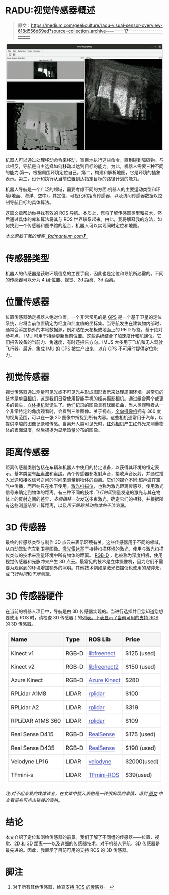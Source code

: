 # RADU:视觉传感器概述

> 原文：<https://medium.com/geekculture/radu-visual-sensor-overview-618d556d69ed?source=collection_archive---------17----------------------->

![](img/f8424793c6bc2b5c3f874836c042a332.png)

机器人可以通过处理移动命令来移动，盲目地执行这些命令，直到碰到障碍物。与此相反，导航是自主选择如何移动以达到目标的能力。为此，机器人需要三种不同的能力:第一，根据周围环境定位自己。第二，构建和解析地图，它是环境的抽象表示。第三，设计和执行从当前位置到达指定目标的路径计划的能力。

机器人导航是一个广泛的领域，需要考虑不同的方面:机器人的主要运动类型和环境(地面、海洋、空中)，其定位、可视化和距离传感器，以及访问传感器数据以控制导航目标的具体算法。

这篇文章帮助你寻找有效的 ROS 导航。本质上，您将了解传感器类型和技术，然后通过具体的库和算法将其与 ROS 世界联系起来。由此，我将解释我的方法，如何找到一个传感器和图书馆的组合，机器人可以实现同时定位和地图。

*本文原载于我的博客*[*【admantium.com】*](https://admantium.com/blog/robo08_visual_sensors/)

# 传感器类型

机器人的传感器是获取环境信息的主要手段，因此也是定位和导航所必需的。不同的传感器可以分为 4 组:位置、视觉、2d 距离、3d 距离。

# 位置传感器

位置传感器确定机器人绝对位置。一个非常常见的是 [GPS](https://en.wikipedia.org/wiki/Global_Positioning_System) 是一个基于卫星的定位系统，它将当前位置确定为经度和纬度值的坐标集。当导航发生在建筑物内部时，通常会添加额外的本地数据源，例如贴在天花板或地面上的 RFID 标签。基于绝对参考点， [IMU](https://en.wikipedia.org/wiki/Inertial_measurement_unit) 可用于持续更新当前位置。这些系统结合了加速度计和陀螺仪。它们报告设备的当前力、角速度，有时还报告方向。IMUS 大多用于飞机和无人驾驶飞行器。最近，集成 IMU 的 GPS 被生产出来，以在 GPS 不可用时提供定位能力。

# 视觉传感器

视觉传感器通过测量可见光或不可见光并形成图形表示来处理周围环境。最常见的技术是[单目相机](https://en.wikipedia.org/wiki/Camera)，这是我们日常使用智能手机的经典摄影相机。通过组合两个或更多的镜头，[立体相机](https://en.wikipedia.org/wiki/Stereo_camera)就诞生了。他们记录的图像具有球面扭曲，当人类观察者从一个非常特定的角度观看时，会看到三维图像。关于视点，[全向摄像机](https://en.wikipedia.org/wiki/Omnidirectional_(360-degree)_camera)拥有 360 度的视角范围，可以在一张 2D 图像中捕捉到所有内容。这些相机通常用于汽车，以提供卓越的图像记录和传感。当离开人类可见光时，[红外相机](https://en.wikipedia.org/wiki/Thermographic_camera)产生红外光来测量物体的表面温度，然后捕捉为显示热量分布的图像。

# 距离传感器

距离传感器类别包括在车辆和机器人中使用的特定设备，以获得其环境的恒定表示。基本类型有[超声波](https://en.wikipedia.org/wiki/Ultrasonic_transducer)和[声纳](https://en.wikipedia.org/wiki/Sonar)。两个传感器都发射声音，接收声音反射，并通过插入发送和接收信号之间的时间来测量到物体的距离。它们的媒介不同:超声波在空气中传播，而声纳只在水下使用。[激光扫描仪](https://en.wikipedia.org/wiki/Laser_rangefinder)，也称为激光距离传感器，使用激光信号来确定到物体的距离。有三种不同的技术:*飞行时间*测量发送的激光与其在物体上的反射之间的差异，*多频相移*一次发送多束激光，确定它们的相移，并根据所有这些测量结果计算距离，以及*用于跟踪移动物体的干涉测量*。

# 3D 传感器

最终的传感器类型与制作 3D 点云来表示环境有关。这些传感器用于不同的领域，从自动驾驶汽车到卫星图像。[激光雷达](https://en.wikipedia.org/wiki/Lidar)基于持续扫描环境的激光，使用与激光扫描仪类似的技术来测量环境中所有物体的距离。 [RGB-D](https://en.wikipedia.org/wiki/Range_imaging) ，也被称为深度相机，使用视觉传感器和光脉冲来产生 3D 点云。最常见的技术是立体摄像机，因为它们不需要为观察到的环境增加额外的照明。其他技术例如是激光扫描仪也使用的*结构光*，或*飞行时间*和*干涉测量*。

# 3D 传感器硬件

在当前的机器人项目中，导航是由 3D 传感器实现的。当进行选择并且您知道您想要使用 ROS 时，请检查 3D 传感器 [1](https://dev.to/admantium/radu-visual-sensor-overview-955-temp-slug-9393504?preview=e87221943e23ed51139f91ace2e4fdf9ac024f3b67f03486c0538c9cbfb395504a1c0645a4b775dab6c02f4841dc01fa0890e7485edfd06aeab68c5b#fn1) 的[列表。下表显示了当前可用的支持 ROS 的 3D 传感器。](https://rosindustrial.org/3d-camera-survey)

![](img/855633404cc5ba4d8fead9f5ec8a3973.png)

*注:对不起亲爱的媒体读者，在文章中插入表格是一件很麻烦的事情，请到* [*原文*](https://admantium.com/blog/robo08_visual_sensors/) *中查看带有可点击链接的表格*。

# 结论

本文介绍了定位和测绘传感器的前景。我们了解了不同组的传感器——位置、视觉、2D 和 3D 距离——以及详细的传感器技术。对于机器人导航，3D 传感器是最先进的。因此，我展示了目前可用的支持 ROS 的 3D 传感器。

# 脚注

1.  对于所有其他传感器，检查[支持 ROS 的传感器](http://wiki.ros.org/Sensors)。 [↩](https://dev.to/admantium/radu-visual-sensor-overview-955-temp-slug-9393504?preview=e87221943e23ed51139f91ace2e4fdf9ac024f3b67f03486c0538c9cbfb395504a1c0645a4b775dab6c02f4841dc01fa0890e7485edfd06aeab68c5b#fnref1)
